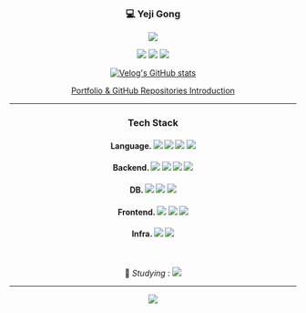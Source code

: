 
<div align = center>
  <br>
  
  ### :computer: Yeji Gong
  
  <a href="https://github.com/YejiGong"><img src="https://hits.seeyoufarm.com/api/count/incr/badge.svg?url=https%3A%2F%2Fgithub.com%2FYejiGong&count_bg=%23000000&title_bg=%23000000&icon=github.svg&icon_color=%23E7E7E7&title=GitHub&edge_flat=false)"/></a>
  
  <a href="https://solved.ac/slna97"><img src="http://mazassumnida.wtf/api/mini/generate_badge?boj=slna97"/></a>
  <a href="https://velog.io/@ydppwljg"><img src="https://img.shields.io/badge/velog-3DDC84?style=flat-square&logo=Velog&logoColor=white"/></a>
  <a href="mailto:yejigong00@gmail.com"><img src="https://img.shields.io/badge/Gmail-d14836?style=flat-square&logo=Gmail&logoColor=white&link=mailto:yejigong00@gmail.com"/></a>
  
  [![Velog's GitHub stats](https://velog-readme-stats.vercel.app/api/list?name=ydppwljg)](https://velog.io/@ydppwljg) 

  [Portfolio & GitHub Repositories Introduction](https://eight-algebra-99b.notion.site/Portfolio-c34b891bab3c4fbfaebc493ccfd25092)
  
  
  
  --- 


  ### Tech Stack
  
  #### Language.   <img src="https://img.shields.io/badge/Python-3776AB?style=flat-square&logo=Python&logoColor=white"/>  <img src="https://img.shields.io/badge/C-A8B9CC?style=flat-square&logo=C&logoColor=white"/>  <img src="https://img.shields.io/badge/JAVA-007396?style=flat-square&logo=java&logoColor=white"/>  <img src="https://img.shields.io/badge/JavaScript-F7DF1E?style=flat-square&logo=JavaScript&logoColor=white"/>

  #### Backend.   <img src="https://img.shields.io/badge/Node.js-339933?style=flat-square&logo=Node.js&logoColor=white"/>  <img src="https://img.shields.io/badge/express-000000?style=flat-square&logo=express&logoColor=white">  <img src="https://img.shields.io/badge/flask-000000?style=flat-square&logo=flask&logoColor=white">  <img src="https://img.shields.io/badge/springboot-6DB33F?style=flat-square&logo=springboot&logoColor=white">
  
  #### DB.   <img src="https://img.shields.io/badge/mysql-4479A1?style=flat-square&logo=mysql&logoColor=white">  <img src="https://img.shields.io/badge/mongoDB-47A248?style=flat-square&logo=MongoDB&logoColor=white">  <img src="https://img.shields.io/badge/SQLite-003B57?style=flat-square&logo=SQLite&logoColor=white"> 
 
  #### Frontend.   <img src="https://img.shields.io/badge/react-61DAFB?style=flat-square&logo=react&logoColor=black">  <img src="https://img.shields.io/badge/html5-E34F26?style=flat-square&logo=html5&logoColor=white">  <img src="https://img.shields.io/badge/css-1572B6?style=flat-square&logo=css3&logoColor=white">
  
  #### Infra.   <img src="https://img.shields.io/badge/docker-2496ED?style=flat-square&logo=docker&logoColor=black">  <img src="https://img.shields.io/badge/amazonaws-232F3E?style=flat-square&logo=amazonaws&logoColor=white">
  
  <br>
  
  :pencil: *Studying* :  <img src="https://img.shields.io/badge/spring-6DB33F?style=flat-square&logo=spring&logoColor=white">

  ---
  
  <img src = "https://github-readme-stats.vercel.app/api?username=YejiGong"/>

